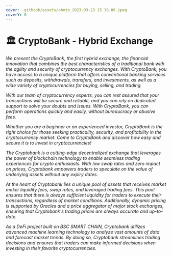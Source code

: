 ```yaml
---
cover: .gitbook/assets/photo_2023-03-23 15.38.06.jpeg
coverY: 0
---
```


# 🏛 CryptoBank - Hybrid Exchange

_We present the CryptoBank, the first hybrid exchange, the financial innovation that combines the best characteristics of a traditional bank with the agility and security of cryptocurrency exchanges. With CryptoBank, you have access to a unique platform that offers conventional banking services such as deposits, withdrawals, transfers, and investments, as well as a wide variety of cryptocurrencies for buying, selling, and trading._

_With our team of cryptocurrency experts, you can rest assured that your transactions will be secure and reliable, and you can rely on dedicated support to solve your doubts and issues. With CryptoBank, you can perform operations quickly and easily, without bureaucracy or abusive fees._

_Whether you are a beginner or an experienced investor, CryptoBank is the right choice for those seeking practicality, security, and profitability in the cryptocurrency market. Come to CryptoBank and discover how easy and secure it is to invest in cryptocurrencies!_

_The Cryptobank is a cutting-edge decentralized exchange that leverages the power of blockchain technology to enable seamless trading experiences for crypto enthusiasts. With low swap rates and zero impact on prices, Cryptobank empowers traders to speculate on the value of underlying assets without any expiry dates._

_At the heart of Cryptobank lies a unique pool of assets that receives market maker liquidity fees, swap rates, and leveraged trading fees. This pool ensures that there is always sufficient liquidity for traders to execute their transactions, regardless of market conditions. Additionally, dynamic pricing is supported by Oracles and a price aggregator of major stock exchanges, ensuring that Cryptobank's trading prices are always accurate and up-to-date._

_As a DeFi project built on BSC SMART CHAIN, Cryptobank utilizes advanced machine learning technology to analyze vast amounts of data and forecast market trends. By doing so, Cryptobank streamlines trading decisions and ensures that traders can make informed decisions when investing in their favorite cryptocurrencies._
